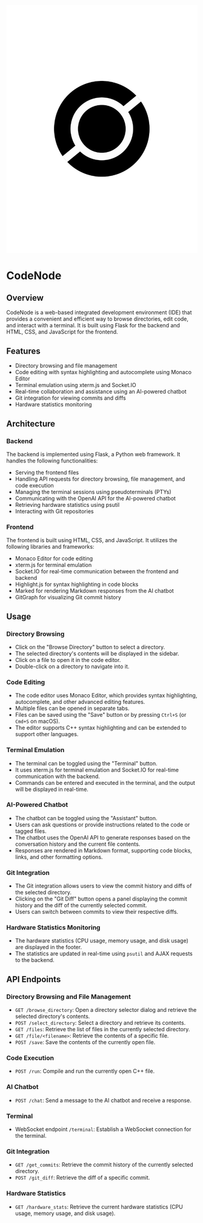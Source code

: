![Alt text](./static/CodeNode.png)

# CodeNode

## Overview

CodeNode is a web-based integrated development environment (IDE) that provides a convenient and efficient way to browse directories, edit code, and interact with a terminal. It is built using Flask for the backend and HTML, CSS, and JavaScript for the frontend.

## Features

- Directory browsing and file management
- Code editing with syntax highlighting and autocomplete using Monaco Editor
- Terminal emulation using xterm.js and Socket.IO
- Real-time collaboration and assistance using an AI-powered chatbot
- Git integration for viewing commits and diffs
- Hardware statistics monitoring

## Architecture

### Backend

The backend is implemented using Flask, a Python web framework. It handles the following functionalities:

- Serving the frontend files
- Handling API requests for directory browsing, file management, and code execution
- Managing the terminal sessions using pseudoterminals (PTYs)
- Communicating with the OpenAI API for the AI-powered chatbot
- Retrieving hardware statistics using psutil
- Interacting with Git repositories

### Frontend

The frontend is built using HTML, CSS, and JavaScript. It utilizes the following libraries and frameworks:

- Monaco Editor for code editing
- xterm.js for terminal emulation
- Socket.IO for real-time communication between the frontend and backend
- Highlight.js for syntax highlighting in code blocks
- Marked for rendering Markdown responses from the AI chatbot
- GitGraph for visualizing Git commit history

## Usage

### Directory Browsing

- Click on the "Browse Directory" button to select a directory.
- The selected directory's contents will be displayed in the sidebar.
- Click on a file to open it in the code editor.
- Double-click on a directory to navigate into it.

### Code Editing

- The code editor uses Monaco Editor, which provides syntax highlighting, autocomplete, and other advanced editing features.
- Multiple files can be opened in separate tabs.
- Files can be saved using the "Save" button or by pressing `Ctrl+S` (or `Cmd+S` on macOS).
- The editor supports C++ syntax highlighting and can be extended to support other languages.

### Terminal Emulation

- The terminal can be toggled using the "Terminal" button.
- It uses xterm.js for terminal emulation and Socket.IO for real-time communication with the backend.
- Commands can be entered and executed in the terminal, and the output will be displayed in real-time.

### AI-Powered Chatbot

- The chatbot can be toggled using the "Assistant" button.
- Users can ask questions or provide instructions related to the code or tagged files.
- The chatbot uses the OpenAI API to generate responses based on the conversation history and the current file contents.
- Responses are rendered in Markdown format, supporting code blocks, links, and other formatting options.

### Git Integration

- The Git integration allows users to view the commit history and diffs of the selected directory.
- Clicking on the "Git Diff" button opens a panel displaying the commit history and the diff of the currently selected commit.
- Users can switch between commits to view their respective diffs.

### Hardware Statistics Monitoring

- The hardware statistics (CPU usage, memory usage, and disk usage) are displayed in the footer.
- The statistics are updated in real-time using `psutil` and AJAX requests to the backend.

## API Endpoints

### Directory Browsing and File Management

- `GET /browse_directory`: Open a directory selector dialog and retrieve the selected directory's contents.
- `POST /select_directory`: Select a directory and retrieve its contents.
- `GET /files`: Retrieve the list of files in the currently selected directory.
- `GET /file/<filename>`: Retrieve the contents of a specific file.
- `POST /save`: Save the contents of the currently open file.

### Code Execution

- `POST /run`: Compile and run the currently open C++ file.

### AI Chatbot

- `POST /chat`: Send a message to the AI chatbot and receive a response.

### Terminal

- WebSocket endpoint `/terminal`: Establish a WebSocket connection for the terminal.

### Git Integration

- `GET /get_commits`: Retrieve the commit history of the currently selected directory.
- `POST /git_diff`: Retrieve the diff of a specific commit.

### Hardware Statistics

- `GET /hardware_stats`: Retrieve the current hardware statistics (CPU usage, memory usage, and disk usage).
